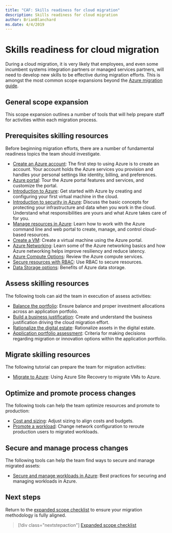 ```yaml
---
title: "CAF: Skills readiness for cloud migration"
description: Skills readiness for cloud migration
author: BrianBlanchard
ms.date: 4/4/2019
---
```


# Skills readiness for cloud migration

During a cloud migration, it is very likely that employees, and even some incumbent systems integration partners or managed services partners, will need to develop new skills to be effective during migration efforts. This is amongst the most common scope expansions beyond the [Azure migration guide](../azure-migration-guide/index.md).

## General scope expansion

This scope expansion outlines a number of tools that will help prepare staff for activities within each migration process.

## Prerequisites skilling resources

Before beginning migration efforts, there are a number of fundamental readiness topics the team should investigate.

- [Create an Azure account](/learn/modules/create-an-azure-account): The first step to using Azure is to create an account. Your account holds the Azure services you provision and handles your personal settings like identity, billing, and preferences.
- [Azure portal](/learn/modules/tour-azure-portal): Tour the Azure portal features and services, and customize the portal.
- [Introduction to Azure](/learn/modules/welcome-to-azure): Get started with Azure by creating and configuring your first virtual machine in the cloud.
- [Introduction to security in Azure](/learn/modules/intro-to-security-in-azure): Discuss the basic concepts for protecting your infrastructure and data when you work in the cloud. Understand what responsibilities are yours and what Azure takes care of for you.
- [Manage resources in Azure](/learn/paths/manage-resources-in-azure): Learn how to work with the Azure command line and web portal to create, manage, and control cloud-based resources.
- [Create a VM](/learn/modules/create-windows-virtual-machine-in-azure): Create a virtual machine using the Azure portal.
- [Azure Networking](/learn/modules/intro-to-azure-networking): Learn some of the Azure networking basics and how Azure networking helps improve resiliency and reduce latency.
- [Azure Compute Options](/learn/modules/intro-to-azure-compute): Review the Azure compute services.
- [Secure resources with RBAC](/learn/modules/secure-azure-resources-with-rbac): Use RBAC to secure resources.
- [Data Storage options](/learn/modules/intro-to-data-in-azure/index): Benefits of Azure data storage.

## Assess skilling resources

The following tools can aid the team in execution of assess activities:

- [Balance the portfolio](./balance-the-portfolio.md): Ensure balance and proper investment allocations across an application portfolio.
- [Build a business justification](../../business-strategy/cloud-migration-business-case.md): Create and understand the business justification driving the cloud migration effort.
- [Rationalize the digital estate](../../digital-estate/rationalize.md): Rationalize assets in the digital estate.
- [Application portfolio assessment](/learn/modules/app-and-infra-migration-and-modernization): Criteria for making decisions regarding migration or innovation options within the application portfolio.

## Migrate skilling resources

The following tutorial can prepare the team for migration activities:

- [Migrate to Azure](/azure/site-recovery/migrate-tutorial-on-premises-azure): Using Azure Site Recovery to migrate VMs to Azure.

## Optimize and promote process changes

The following tools can help the team optimize resources and promote to production:

- [Cost and sizing](../azure-best-practices/migrate-best-practices-costs.md): Adjust sizing to align costs and budgets.
- [Promote a workload](../azure-best-practices/migrate-best-practices-networking.md): Change network configuration to reroute production users to migrated workloads.

## Secure and manage process changes

The following tools can help the team find ways to secure and manage migrated assets:

- [Secure and manage workloads in Azure](../azure-best-practices/migrate-best-practices-security-management.md): Best practices for securing and managing workloads in Azure.

## Next steps

Return to the [expanded scope checklist](./index.md) to ensure your migration methodology is fully aligned.

> [!div class="nextstepaction"]
> [Expanded scope checklist](./index.md)